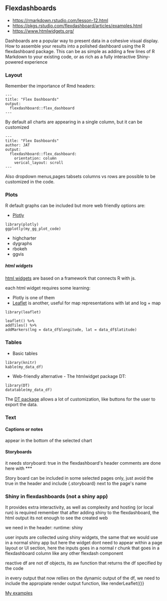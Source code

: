 ## Flexdashboards

* <https://rmarkdown.rstudio.com/lesson-12.html>
* <https://pkgs.rstudio.com/flexdashboard/articles/examples.html>
* <https://www.htmlwidgets.org/>

Dashboards are a popular way to present data in a cohesive visual display.
How to assemble your results into a polished dashboard using the R flexdashboard package.
This can be as simple as adding a few lines of R Markdown to your existing code, or as rich as a fully interactive Shiny-powered experience

### Layout

Remember the importance of Rmd headers:
```
---
title: "Flex Dashboards"
output: 
  flexdashboard::flex_dashboard
---
```

By default all charts are appearing in a single column, but it can be customized

```
---
title: "Flex Dashboards"
author: JAT
output: 
  flexdashboard::flex_dashboard:
    orientation: column
    verical_layout: scroll
---
```


Also dropdown menus,pages tabsets columns vs rows are possible to be customized in the code.


### Plots

R default graphs can be included
but more web friendly options are:

* [Plotly](https://plotly.com/r/)

```{r}
library(plotly)
ggplotly(my_gg_plot_code)
```


* highcharter
* dygraphs
* rbokeh
* ggvis

##### html widgets

[html widgets](https://www.htmlwidgets.org/) are based on a framework that connects
R with js.

each html widget requires some learning:

* Plotly is one of them
* [Leaflet](http://rstudio.github.io/leaflet/) is another, useful for map representations with lat and log + map

```{r interactive map with markers example}
library(leaflet)

leaflet() %>%
addTiles() %>%
addMarkers(lng = data_df$longitude, lat = data_df$latitude)
```


### Tables

* Basic tables

```
library(knitr)
kable(my_data_df)
```

* Web-friendly alternative - The htmlwidget package DT:

```
library(DT)
datatable(my_data_df)
```

The [DT package](https://rstudio.github.io/DT/) allows a lot of customization, like buttons for the user to export the data.

### Text

#### Captions or notes 

appear in the bottom of the selected chart

#### Storyboards

it needs storyboard: true in the flexdashboard's header
comments are done here with ***

Story board can be included in some selected pages only, just avoid the true in the header and include {.storyboard} next to the page's name


### Shiny in flexdashboards (not a shiny app)

It provides extra interactivity, as well as complexity and hosting (or local run) is required
remember that after adding shiny to the flexdashboard, the html output its not enough to see the created web

we need in the header: runtime: shiny


user inputs are collected using shiny widgets, the same that we would use in a normal shiny app
but here the widget dont need to appear within a page layout or UI section,
here the inputs goes in a normal r chunk that goes in a flexdashboard column like any other flexdash component

reactive df are not df objects, its aw function that returns the df specified by the code

in every output that now rellies on the dynamic output of the df, we need to include the
appropiate render output function, like renderLeaflet({)}

[My examples](https://github.com/reisikei/R/tree/main/Dashboards/Flexdashboards/Examples)
